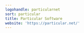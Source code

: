 ```yaml
---
logohandle: particularnet
sort: particular
title: Particular Software
website: 'https://particular.net/'
---
```

